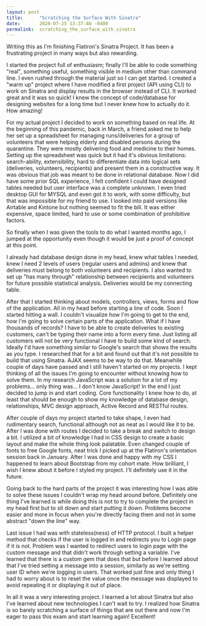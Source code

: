```yaml
---
layout: post
title:      "Scratching the Surface With Sinatra"
date:       2020-07-25 13:37:46 -0400
permalink:  scratching_the_surface_with_sinatra
---
```



Writing this as I'm finishing Flatiron's Sinatra Project. It has been a frustrating project in many ways but also rewarding. 

I started the project full of enthusiasm; finally I'll be able to code something "real", something useful, something visible in medium other than command line. I even rushed through the material just so I can get started. I created a "warm up" project where I have modified a first project (API using CLI) to work on Sinatra and display results in the browser instead of CLI. It worked great and it was so quick! I knew the concept of code/database for designing websites for a long time but I never knew how to actually do it. How amazing!

For my actual project I decided to work on something based on real life. At the beginning of this pandemic, back in March, a friend asked me to help her set up a spreadsheet for managing runs/deliveries for a group of volunteers that were helping elderly and disabled persons during the quarantine. They were mostly delivering food and medicine to their homes. Setting up the spreadsheet was quick but it had it's obvious limitations: search-ability, extensibility, hard to differentiate data into logical sets (deliveries, volunteers, recipients) and present them in a constructive way. It was obvious that job was meant to be done in relational database. Now I did have some prior SQL experience, I felt confident I could have designed tables needed but user interface was a complete unknown. I even tried desktop GUI for MYSQL and even got it to work, with some difficulty, but that was impossible for my friend to use. I looked into paid versions like Airtable and Kintone but nothing seemed to fit the bill. It was either expensive, space limited, hard to use or some combination of prohibitive factors. 

So finally when I was given the tools to do what I wanted months ago, I jumped at the opportunity even though it would be just a proof of concept at this point. 

I already had database design done in my head, knew what tables I needed, knew I need 2 levels of users (regular users and admins) and knew that deliveries must belong to both volunteers and recipients. I also wanted to set up "has many through" relationship between recipients and volunteers for future possible statistical analysis. Deliveries would be my connecting table.

After that I started thinking about models, controllers, views, forms and flow of the application. All in my head before starting a line of code. Soon I started hitting a wall. I couldn't visualize how I'm going to get to the end, how I'm going to solve certain parts of the application. What if I have thousands of records? I have to be able to create deliveries to existing customers, can't be typing their name into a form every time. Just listing all customers will not be very functional I have to build some kind of search. Ideally I'd have something similar to Google's search that shows the results as you type. I researched that for a bit and found out that it's not possible to build that using Sinatra. AJAX seems to be way to do that. Meanwhile couple of days have passed and I still haven't started on my projects. I kept thinking of all the issues I'm going to encounter without knowing how to solve them. In my research JavaScript was a solution for a lot of my problems... only thing was... I don't know JavaScript! In the end I just decided to jump in and start coding. Core functionality I knew how to do, at least that should be enough to show my knowledge of database design, relationships, MVC design approach, Active Record and RESTful routes. 

After couple of days my project started to take shape, I even had rudimentary search, functional although not as neat as I would like it to be. After I was done with routes I decided to take a break and switch to design a bit. I utilized a bit of knowledge I had in CSS design to create a basic layout and make the whole thing look palatable. Even changed couple of fonts to free Google fonts, neat trick I picked up at the Flatiron's orientation session back in January. After I was done and happy with my CSS I happened to learn about Bootstrap from my cohort mate. How brilliant, I wish I knew about it before I styled my project. I'll definitely use it in the future. 

Going back to the hard parts of the project it was interesting how I was able to solve these issues I couldn't wrap my head around before. Definitely one thing I've learned is while doing this is not to try to complete the project in my head first but to sit down and start putting it down. Problems become easier and more in focus when you're directly facing them and not in some abstract "down the line" way. 

Last issue I had was with stateless(ness) of HTTP protocol. I built a helper method that checks if the user is logged in and redirects you to Login page if it is not. Problem was I wanted to redirect users to login page with the custom message and that didn't work through setting a variable. I've learned that there is a custom gem that does that but before I learned about that I've tried setting a message into a session, similarly as we're setting user ID when we're logging in users. That worked just fine and only thing I had to worry about is to reset the value once the message was displayed to avoid repeating it or displaying it out of place. 

In all it was a very interesting project. I learned a lot about Sinatra but also I've learned about new technologies I can't wait to try. I realized how Sinatra is so barely scratching a surface of things that are out there and now I'm eager to pass this exam and start learning again! Excellent!
